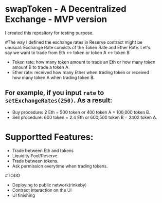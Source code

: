 # swapToken - A Decentralized Exchange - MVP version
I created this repository for testing purpose. 

#The way I defined the exchange rates in Reserve contract might be unusual:
Exchange Rate consists of the Token Rate and Ether Rate. Let's say we want to trade from Eth <-> token  or token A <-> token B
+ Token rate: how many token amount to trade an Eth or how many token amount B to trade a token A. 
+ Ether rate: received how many Ether when trading token or received how many token A when trading token B.

## For example, if you input `rate` to `setExchangeRates(250)`. As a result:
+ Buy procedure: 2 Eth =  500 token or 400 token A = 100,000 token B.
+ Sell procedure: 600 token  = 2.4 Eth or 600,500 token B = 2402 token A.

# Supportted Features:
+ Trade between Eth and tokens
+ Liquidity Pool/Reserve.
+ Trade between tokens.
+ Ask permission everytime when trading tokens.

#TODO
+ Deploying to public network(rinkeby)
+ Contract interaction on the UI
+ UI finishing
